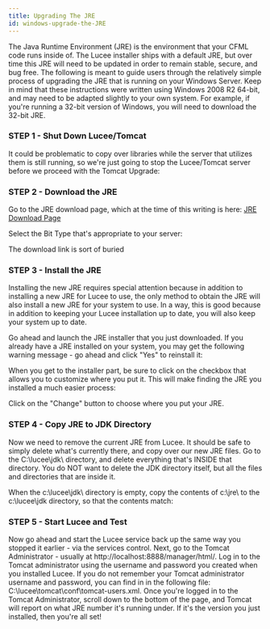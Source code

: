 ```yaml
---
title: Upgrading The JRE
id: windows-upgrade-the-JRE
---
```


The Java Runtime Environment (JRE) is the environment that your CFML code runs inside of. The Lucee installer ships with a default JRE, but over time this JRE will need to be updated in order to remain stable, secure, and bug free. The following is meant to guide users through the relatively simple process of upgrading the JRE that is running on your Windows Server. Keep in mind that these instructions were written using Windows 2008 R2 64-bit, and may need to be adapted slightly to your own system. For example, if you're running a 32-bit version of Windows, you will need to download the 32-bit JRE.

### STEP 1 - Shut Down Lucee/Tomcat ###

It could be problematic to copy over libraries while the server that utilizes them is still running, so we're just going to stop the Lucee/Tomcat server before we proceed with the Tomcat Upgrade:

### STEP 2 - Download the JRE ###

Go to the JRE download page, which at the time of this writing is here: [JRE Download Page](http://www.oracle.com/technetwork/java/javase/downloads/index.html)

Select the Bit Type that's appropriate to your server:

The download link is sort of buried

### STEP 3 - Install the JRE ###

Installing the new JRE requires special attention because in addition to installing a new JRE for Lucee to use, the only method to obtain the JRE will also install a new JRE for your system to use. In a way, this is good because in addition to keeping your Lucee installation up to date, you will also keep your system up to date.

Go ahead and launch the JRE installer that you just downloaded. If you already have a JRE installed on your system, you may get the following warning message - go ahead and click "Yes" to reinstall it:

When you get to the installer part, be sure to click on the checkbox that allows you to customize where you put it. This will make finding the JRE you installed a much easier process:

Click on the "Change" button to choose where you put your JRE.

### STEP 4 - Copy JRE to JDK Directory ###

Now we need to remove the current JRE from Lucee. It should be safe to simply delete what's currently there, and copy over our new JRE files. Go to the C:\lucee\jdk\ directory, and delete everything that's INSIDE that directory. You do NOT want to delete the JDK directory itself, but all the files and directories that are inside it.

When the c:\lucee\jdk\ directory is empty, copy the contents of c:\jre\ to the c:\lucee\jdk directory, so that the contents match:

### STEP 5 - Start Lucee and Test ###

Now go ahead and start the Lucee service back up the same way you stopped it earlier - via the services control. Next, go to the Tomcat Administrator - usually at http://localhost:8888/manager/html/. Log in to the Tomcat administrator using the username and password you created when you installed Lucee. If you do not remember your Tomcat administrator username and password, you can find in in the following file: C:\lucee\tomcat\conf\tomcat-users.xml. Once you're logged in to the Tomcat Administrator, scroll down to the bottom of the page, and Tomcat will report on what JRE number it's running under. If it's the version you just installed, then you're all set!